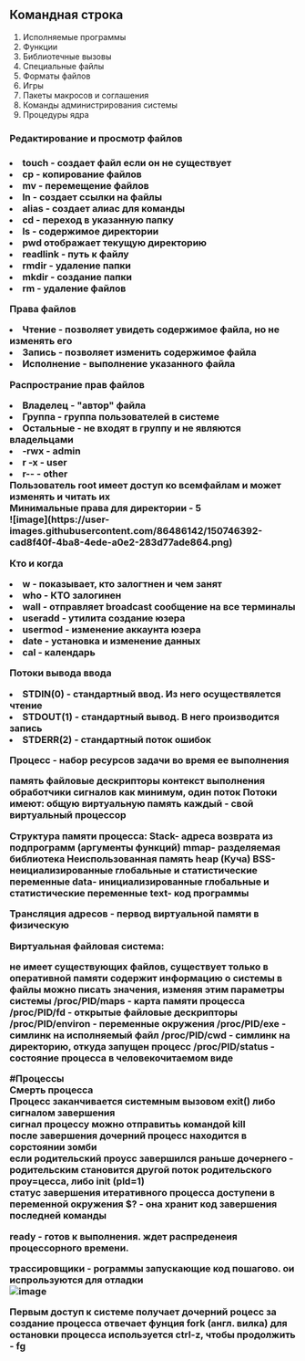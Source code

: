   <h2>Командная строка</h2>
  <ol>
  <li>Исполняемые программы
  <li>Функции
  <li>Библиотечные вызовы
  <li>Специальные файлы
  <li>Форматы файлов
  <li>Игры
  <li>Пакеты макросов и соглашения
  <li>Команды администрирования системы
  <li>Процедуры ядра
  </ol>
  <h3>Редактирование и просмотр файлов<h3>
  <li>touch - создает файл если он не существует
  <li>cp - копирование файлов
  <li>mv - перемещение файлов
  <li>ln - создает ссылки на файлы
  <li>alias - создает алиас для команды
  <li>сd - переход в указанную папку
  <li>ls - содержимое директории
  <li>pwd отображает текущую директорию
  <li>readlink - путь  к файлу
  <li>rmdir - удаление папки
  <li>mkdir - создание папки
  <li>rm - удаление файлов <br>
  
  Права файлов
  <li>Чтение - позволяет увидеть содержимое файла, но не изменять его
  <li>Запись - позволяет изменить содержимое файла
 <li> Исполнение - выполнение указанного файла<br>
  
  Распространие прав файлов
  <li>Владелец - "автор" файла
  <li>Группа - группа пользователей в системе
  <li>Остальные - не входят в группу и не являются владельцами<br>
  
  <li>-rwx - admin
  <li>r -x - user
 <li> r-- - other<br>
  Пользователь root имеет доступ ко всемфайлам и может изменять и читать их<br>
  Минимальные права для директории - 5<br>
  ![image](https://user-images.githubusercontent.com/86486142/150746392-cad8f40f-4ba8-4ede-a0e2-283d77ade864.png)

Кто и когда
 <li> w - показывает, кто залогтнен и чем занят
 <li> who - КТО залогинен
 <li> wall - отправляет broadcast сообщение на все терминалы
 <li> useradd - утилита создание юзера
<li>  usermod - изменение аккаунта юзера
<li>  date - установка и изменение данных
<li>  cal - календарь
  
Потоки вывода ввода
 <li> STDIN(0) - стандартный ввод. Из него осуществялется чтение
  <li>STDOUT(1) - стандартный вывод. В него производится запись
<li>  STDERR(2) - стандартный поток ошибок
  
  Процесс - набор ресурсов задачи во время ее выполнения

память
файловые дескрипторы
контекст выполнения
обработчики сигналов
как минимум, один поток
Потоки имеют:
общую виртуальную память
каждый - свой виртуальный процессор

Структура памяти процесса:
Stack- адреса возврата из подпрограмм (аргументы функций)
mmap- разделяемая библиотека
Неиспользованная память
heap (Куча)
BSS- неициализированные глобальные и статистические переменные
data- инициализированные глобальные и статистические переменные
text- код программы


Трансляция адресов - первод виртуальной памяти в физическую


Виртуальная файловая система:

не имеет существующих файлов, существует только в оперативной памяти
содержит информацию о системы
в файлы можно писать значения, изменяя этим параметры системы
/proc/PID/maps - карта памяти процесса
/proc/PID/fd - открытые файловые дескрипторы
/proc/PID/environ - переменные окружения
/proc/PID/exe - симлинк на исполняемый файл
/proc/PID/cwd - симлинк на директорию, откуда запущен процесс
/proc/PID/status - состояние процесса в человекочитаемом виде

#Процессы<br>
Смерть процесса<br>
Процесс заканчивается системным вызовом exit() либо сигналом завершения<br>
сигнал процессу можно отправитьь командой kill<br>
после завершения дочерний процесс находится в сорстоянии зомби<br>
если родительский проусс завершился раньше дочернего - родительским становится другой поток родительского проу=цесса, либо init (pld=1)<br>
статус завершения итеративного процесса доступени в переменной окружения $? - она хранит код завершения последней команды<br>
  
ready - готов к выполнения. ждет распреденеия процессорного времени. <br>
  
  трассировщики - рограммы запускающие код пошагово. ои испрользуются для отладки <br>
  ![image](https://user-images.githubusercontent.com/86486142/152934913-3d2c4140-0124-439c-a08d-1c4153211969.png)
  
Первым доступ к системе получает дочерний роцесс
  за создание процесса отвечает фунция fork (англ. вилка)
для остановки процесса используется ctrl-z, чтобы продолжить - fg
